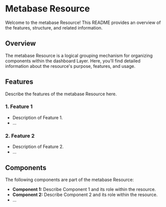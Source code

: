 # Metabase Resource

Welcome to the metabase Resource! This README provides an overview of the features, structure, and related information.

## Overview

The metabase Resource is a logical grouping mechanism for organizing components within the dashboard Layer. Here, you'll find detailed information about the resource's purpose, features, and usage.

## Features

Describe the features of the metabase Resource here.

### 1. Feature 1

- Description of Feature 1.
- ...

### 2. Feature 2

- Description of Feature 2.
- ...

## Components

The following components are part of the metabase Resource:

- **Component 1:** Describe Component 1 and its role within the resource.
- **Component 2:** Describe Component 2 and its role within the resource.
- ...
